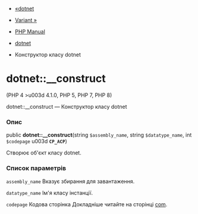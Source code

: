 - [«dotnet](class.dotnet.md)
- [Variant »](class.variant.md)

- [PHP Manual](index.md)
- [dotnet](class.dotnet.md)
- Конструктор класу dotnet

# dotnet::\_\_construct

(PHP 4 \>u003d 4.1.0, PHP 5, PHP 7, PHP 8)

dotnet::\_\_construct — Конструктор класу dotnet

### Опис

public **dotnet::\_\_construct**(string `$assembly_name`, string
`$datatype_name`, int `$codepage` u003d **`CP_ACP`**)

Створює об'єкт класу dotnet.

### Список параметрів

`assembly_name`
Вказує збирання для завантаження.

`datatype_name`
Ім'я класу інстанції.

`codepage`
Кодова сторінка Докладніше читайте на сторінці [com](class.com.md).
